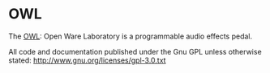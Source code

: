 OWL
===

The [OWL](http://hoxtonowl.com/): Open Ware Laboratory is a programmable audio effects pedal.

All code and documentation published under the Gnu GPL unless otherwise stated: http://www.gnu.org/licenses/gpl-3.0.txt
